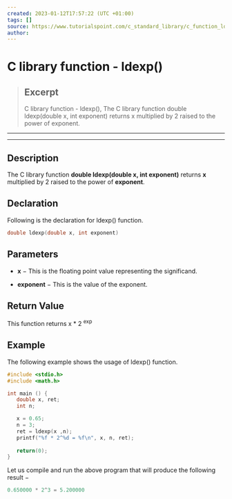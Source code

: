 ```yaml
---
created: 2023-01-12T17:57:22 (UTC +01:00)
tags: []
source: https://www.tutorialspoint.com/c_standard_library/c_function_ldexp.htm
author: 
---
```


# C library function - ldexp()

> ## Excerpt
> C library function - ldexp(),  The C library function double ldexp(double x, int exponent) returns x multiplied by 2 raised to the power of exponent.

---
---

  

## Description

The C library function **double ldexp(double x, int exponent)** returns **x** multiplied by 2 raised to the power of **exponent**.

## Declaration

Following is the declaration for ldexp() function.

```c
double ldexp(double x, int exponent)
```

## Parameters

-   **x** − This is the floating point value representing the significand.
    
-   **exponent** − This is the value of the exponent.
    

## Return Value

This function returns x \* 2 <sup>exp</sup>

## Example

The following example shows the usage of ldexp() function.

```c
#include <stdio.h>
#include <math.h>

int main () {
   double x, ret;
   int n;

   x = 0.65;
   n = 3;
   ret = ldexp(x ,n);
   printf("%f * 2^%d = %f\n", x, n, ret);
   
   return(0);
}
```

Let us compile and run the above program that will produce the following result −

```c
0.650000 * 2^3 = 5.200000

```


